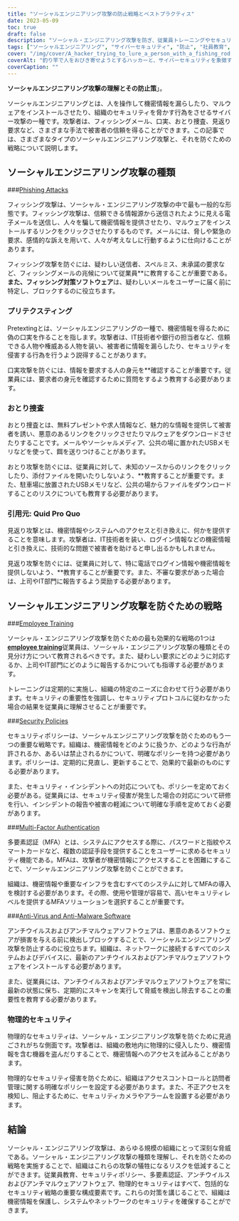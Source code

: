 ```yaml
---
title: "ソーシャルエンジニアリング攻撃の防止戦略とベストプラクティス"
date: 2023-05-09
toc: true
draft: false
description: "ソーシャル・エンジニアリング攻撃を防ぎ、従業員トレーニングやセキュリティ・ポリシーなどで組織の機密情報を保護する方法をご紹介します。"
tags: ["ソーシャルエンジニアリング", "サイバーセキュリティ", "防止", "社員教育", "安全保護方針", "多要素認証", "アンチウィルス", "物理的安全保護", "官制", "FISMA", "ヒパア", "データ保護", "サイバー脅威", "ネットワークセキュリティ", "情報セキュリティ", "機密情報", "サイバー犯罪", "コンプライアンス", "サイバーセキュリティ戦略", "データ機密保護"]
cover: "/img/cover/A_hacker_trying_to_lure_a_person_with_a_fishing_rod.png"
coverAlt: "釣り竿で人をおびき寄せようとするハッカーと、サイバーセキュリティを象徴する盾と錠前。"
coverCaption: ""
---
```


**ソーシャルエンジニアリング攻撃の理解とその防止策**」。

ソーシャルエンジニアリングとは、人を操作して機密情報を漏らしたり、マルウェアをインストールさせたり、組織のセキュリティを脅かす行為をさせるサイバー攻撃の一種です。攻撃者は、フィッシングメール、口実、おとり捜査、見返り要求など、さまざまな手法で被害者の信頼を得ることができます。この記事では、さまざまなタイプのソーシャルエンジニアリング攻撃と、それを防ぐための戦略について説明します。

## ソーシャルエンジニアリング攻撃の種類

###[Phishing Attacks](https://simeononsecurity.ch/articles/how-to-identify-phishing/)

フィッシング攻撃は、ソーシャル・エンジニアリング攻撃の中で最も一般的な形態です。フィッシング攻撃は、信頼できる情報源から送信されたように見える電子メールを送信し、人々を騙して機密情報を提供させたり、マルウェアをインストールするリンクをクリックさせたりするものです。メールには、脅しや緊急の要求、感情的な訴えを用いて、人々が考えなしに行動するように仕向けることがあります。

フィッシング攻撃を防ぐには、疑わしい送信者、スペルミス、未承諾の要求など、フィッシングメールの兆候について従業員**に教育することが重要である。**また、フィッシング対策ソフトウェア**は、疑わしいメールをユーザーに届く前に特定し、ブロックするのに役立ちます。

### プリテクスティング

Pretextingとは、ソーシャルエンジニアリングの一種で、機密情報を得るために偽の口実を作ることを指します。攻撃者は、IT技術者や銀行の担当者など、信頼できる人物や権威ある人物を装い、被害者に情報を漏らしたり、セキュリティを侵害する行為を行うよう説得することがあります。

口実攻撃を防ぐには、情報を要求する人の身元を**確認することが重要です。従業員には、要求者の身元を確認するために質問をするよう教育する必要があります。

### おとり捜査

おとり捜査とは、無料プレゼントや求人情報など、魅力的な情報を提供して被害者を誘い、悪意のあるリンクをクリックさせたりマルウェアをダウンロードさせたりすることです。メールやソーシャルメディア、公共の場に置かれたUSBメモリなどを使って、餌を送りつけることがあります。

おとり攻撃を防ぐには、従業員に対して、未知のソースからのリンクをクリックしたり、添付ファイルを開いたりしないよう、**教育することが重要です。また、駐車場に放置されたUSBメモリなど、公共の場からファイルをダウンロードすることのリスクについても教育する必要があります。

### 引用元: Quid Pro Quo

見返り攻撃とは、機密情報やシステムへのアクセスと引き換えに、何かを提供することを意味します。攻撃者は、IT技術者を装い、ログイン情報などの機密情報と引き換えに、技術的な問題で被害者を助けると申し出るかもしれません。

見返り攻撃を防ぐには、従業員に対して、特に電話でログイン情報や機密情報を提供しないよう、**教育することが重要です。また、不審な要求があった場合は、上司やIT部門に報告するよう奨励する必要があります。

## ソーシャルエンジニアリング攻撃を防ぐための戦略

###[Employee Training](https://simeononsecurity.ch/articles/how-to-build-and-manage-an-effective-cybersecurity-awareness-training-program/)

ソーシャル・エンジニアリング攻撃を防ぐための最も効果的な戦略の1つは[**employee training**](https://simeononsecurity.ch/articles/how-to-build-and-manage-an-effective-cybersecurity-awareness-training-program/)従業員は、ソーシャル・エンジニアリング攻撃の種類とその見分け方について教育されるべきです。また、疑わしい要求にどのように対応するか、上司やIT部門にどのように報告するかについても指導する必要があります。

トレーニングは定期的に実施し、組織の特定のニーズに合わせて行う必要があります。セキュリティの重要性を強調し、セキュリティプロトコルに従わなかった場合の結果を従業員に理解させることが重要です。

###[Security Policies](https://simeononsecurity.ch/articles/how-to-secure-your-organization-against-insider-threats/)

セキュリティポリシーは、ソーシャルエンジニアリング攻撃を防ぐためのもう一つの重要な戦略です。組織は、機密情報をどのように扱うか、どのような行為が許されるか、あるいは禁止されるかについて、明確なポリシーを持つ必要があります。ポリシーは、定期的に見直し、更新することで、効果的で最新のものにする必要があります。

また、セキュリティ・インシデントへの対応についても、ポリシーを定めておく必要がある。従業員には、セキュリティ侵害が発生した場合の対応について研修を行い、インシデントの報告や被害の軽減について明確な手順を定めておく必要があります。

###[Multi-Factor Authentication](https://simeononsecurity.ch/articles/the-pros-and-cons-of-multi-factor-autentication/)

多要素認証（MFA）とは、システムにアクセスする際に、パスワードと指紋やスマートカードなど、複数の認証手段を提供することをユーザーに求めるセキュリティ機能である。MFAは、攻撃者が機密情報にアクセスすることを困難にすることで、ソーシャルエンジニアリング攻撃を防ぐことができます。

組織は、機密情報や重要なインフラを含むすべてのシステムに対してMFAの導入を検討する必要があります。その際、使用や管理が容易で、高いセキュリティレベルを提供するMFAソリューションを選択することが重要です。

###[Anti-Virus and Anti-Malware Software](https://simeononsecurity.ch/recommendations/anti-virus)

アンチウイルスおよびアンチマルウェアソフトウェアは、悪意のあるソフトウェアが損害を与える前に検出しブロックすることで、ソーシャルエンジニアリング攻撃を防止するのに役立ちます。組織は、ネットワークに接続するすべてのシステムおよびデバイスに、最新のアンチウイルスおよびアンチマルウェアソフトウェアをインストールする必要があります。

また、従業員には、アンチウイルスおよびアンチマルウェアソフトウェアを常に最新の状態に保ち、定期的にスキャンを実行して脅威を検出し除去することの重要性を教育する必要があります。

### 物理的セキュリティ

物理的なセキュリティは、ソーシャル・エンジニアリング攻撃を防ぐために見過ごされがちな側面です。攻撃者は、組織の敷地内に物理的に侵入したり、機密情報を含む機器を盗んだりすることで、機密情報へのアクセスを試みることがあります。

物理的なセキュリティ侵害を防ぐために、組織はアクセスコントロールと訪問者管理に関する明確なポリシーを設定する必要があります。また、不正アクセスを検知し、阻止するために、セキュリティカメラやアラームを設置する必要があります。

## 結論

ソーシャル・エンジニアリング攻撃は、あらゆる規模の組織にとって深刻な脅威である。ソーシャル・エンジニアリング攻撃の種類を理解し、それを防ぐための戦略を実施することで、組織はこれらの攻撃の犠牲になるリスクを低減することができます。従業員教育、セキュリティポリシー、多要素認証、アンチウイルスおよびアンチマルウェアソフトウェア、物理的セキュリティはすべて、包括的なセキュリティ戦略の重要な構成要素です。これらの対策を講じることで、組織は機密情報を保護し、システムやネットワークのセキュリティを確保することができます。
